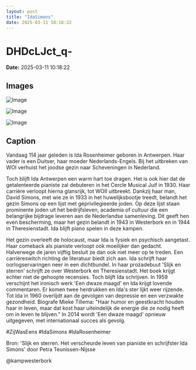 ```yaml
---
layout: post
title: "IdaSimons"
date: 2025-03-11 10:18:22
---
```


# DHDcLJct_q-

**Date:** 2025-03-11 10:18:22

## Images

![Image](/zij.was.eens/images/DHDcLJct_q-_0.webp)

![Image](/zij.was.eens/images/DHDcLJct_q-_1.webp)

![Image](/zij.was.eens/images/DHDcLJct_q-_2.webp)

## Caption

Vandaag 114 jaar geleden is Ida Rosenheimer geboren in Antwerpen. Haar vader is een Duitser, haar moeder Nederlands-Engels. Bij het uitbreken van WOI verhuist het joodse gezin naar Scheveningen in Nederland. 

Toch blijft Ida Antwerpen een warm hart toe dragen. Het is ook hier dat de getalenteerde pianiste zal debuteren in het Cercle Musical Juif in 1930. Haar carrière verloopt hierna glansrijk, tot WOII uitbreekt. Dankzij haar man, David Simons, met wie ze in 1933 in het huwelijksbootje treedt, belandt het gezin Simons op een lijst met geprivilegieerde joden. Op deze lijst staan prominente joden uit het bedrijfsleven, academia of cultuur die een belangrijke bijdrage leveren aan de Nederlandse samenleving. Dit geeft hen even bescherming, maar het gezin belandt in 1943 in Westerbork en in 1944 in Theresienstadt. Ida blijft piano spelen in deze kampen. 

Het gezin overleeft de holocaust, maar Ida is fysiek en psychisch aangetast. Haar comeback als pianiste verloopt ook moeilijker dan gedacht. Halverwege de jaren vijftig besluit ze dan ook niet meer op te treden. Een carrièreswitch richting de literatuur biedt zich aan. Ida schrijft haar oorlogservaringen neer in een dichtbundel. In haar prozadebuut 'Slijk en sterren' schrijft ze over Westerbork en Theresienstadt. Het boek krijgt echter niet de gehoopte recensies. Toch blijft Ida schrijven. In 1959 verschijnt het ironisch werk 'Een dwaze maagd' en Ida krijgt lovende commentaren. Er komen twee herdrukken en Ida's ster lijkt weer rijzende. Tot Ida in 1960 overlijdt aan de gevolgen van depressie en een verzwakte gezondheid. Biografe Mieke Tillema: "Haar humor en geestkracht houden haar in leven, maar dat kost haar uiteindelijk de energie die ze nodig heeft om in leven te blijven." In 2014 wordt 'Een dwaze maagd' opnieuw uitgegeven, met internationaal succes als gevolg. 

#ZijWasEens #IdaSimons #IdaRosenheimer

Bron: 'Slijk en sterren. Het verscheurde leven van pianiste en schrijfster Ida Simons' door Petra Teunissen-Nijsse

@kampwesterbork

